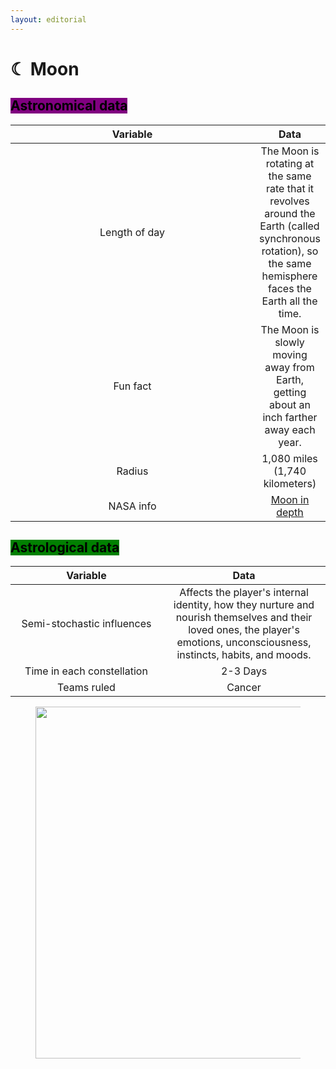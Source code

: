 ```yaml
---
layout: editorial
---
```


# ☾ Moon

## <mark style="background-color:purple;">Astronomical data</mark>

<table><thead><tr><th width="374" align="center">Variable</th><th align="center">Data</th></tr></thead><tbody><tr><td align="center">Length of day</td><td align="center">The Moon is rotating at the same rate that it revolves around the Earth (called synchronous rotation), so the same hemisphere faces the Earth all the time.</td></tr><tr><td align="center">Fun fact</td><td align="center">The Moon is slowly moving away from Earth, getting about an inch farther away each year.</td></tr><tr><td align="center">Radius</td><td align="center">1,080 miles (1,740 kilometers)</td></tr><tr><td align="center">NASA info</td><td align="center"><a href="https://solarsystem.nasa.gov/moons/earths-moon/overview/">Moon in depth</a></td></tr></tbody></table>



## <mark style="background-color:green;">Astrological data</mark>

<table><thead><tr><th width="227" align="center">Variable</th><th align="center">Data</th></tr></thead><tbody><tr><td align="center">Semi-stochastic influences</td><td align="center">Affects the player's internal identity, how they nurture and nourish themselves and their loved ones, the player's emotions, unconsciousness, instincts, habits, and moods.</td></tr><tr><td align="center">Time in each constellation</td><td align="center">2-3 Days</td></tr><tr><td align="center">Teams ruled</td><td align="center">Cancer</td></tr></tbody></table>

<figure><img src="../../../../../../.gitbook/assets/pexels-btgl-♡-19076725.jpg" alt="" width="563"><figcaption></figcaption></figure>
